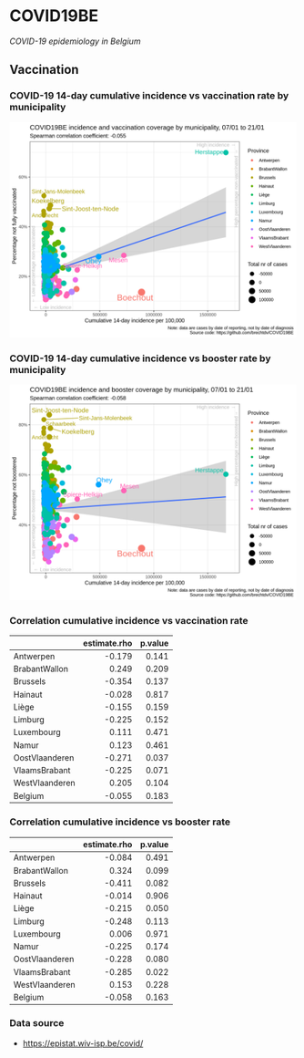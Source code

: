 
# COVID19BE

*COVID-19 epidemiology in Belgium*

## Vaccination

### COVID-19 14-day cumulative incidence vs vaccination rate by municipality

![](covid19be-vaccination.png)

### COVID-19 14-day cumulative incidence vs booster rate by municipality

![](covid19be-vaccination-booster.png)

### Correlation cumulative incidence vs vaccination rate

|                | estimate.rho | p.value |
| :------------- | -----------: | ------: |
| Antwerpen      |      \-0.179 |   0.141 |
| BrabantWallon  |        0.249 |   0.209 |
| Brussels       |      \-0.354 |   0.137 |
| Hainaut        |      \-0.028 |   0.817 |
| Liège          |      \-0.155 |   0.159 |
| Limburg        |      \-0.225 |   0.152 |
| Luxembourg     |        0.111 |   0.471 |
| Namur          |        0.123 |   0.461 |
| OostVlaanderen |      \-0.271 |   0.037 |
| VlaamsBrabant  |      \-0.225 |   0.071 |
| WestVlaanderen |        0.205 |   0.104 |
| Belgium        |      \-0.055 |   0.183 |

### Correlation cumulative incidence vs booster rate

|                | estimate.rho | p.value |
| :------------- | -----------: | ------: |
| Antwerpen      |      \-0.084 |   0.491 |
| BrabantWallon  |        0.324 |   0.099 |
| Brussels       |      \-0.411 |   0.082 |
| Hainaut        |      \-0.014 |   0.906 |
| Liège          |      \-0.215 |   0.050 |
| Limburg        |      \-0.248 |   0.113 |
| Luxembourg     |        0.006 |   0.971 |
| Namur          |      \-0.225 |   0.174 |
| OostVlaanderen |      \-0.228 |   0.080 |
| VlaamsBrabant  |      \-0.285 |   0.022 |
| WestVlaanderen |        0.153 |   0.228 |
| Belgium        |      \-0.058 |   0.163 |

### Data source

  - <https://epistat.wiv-isp.be/covid/>
